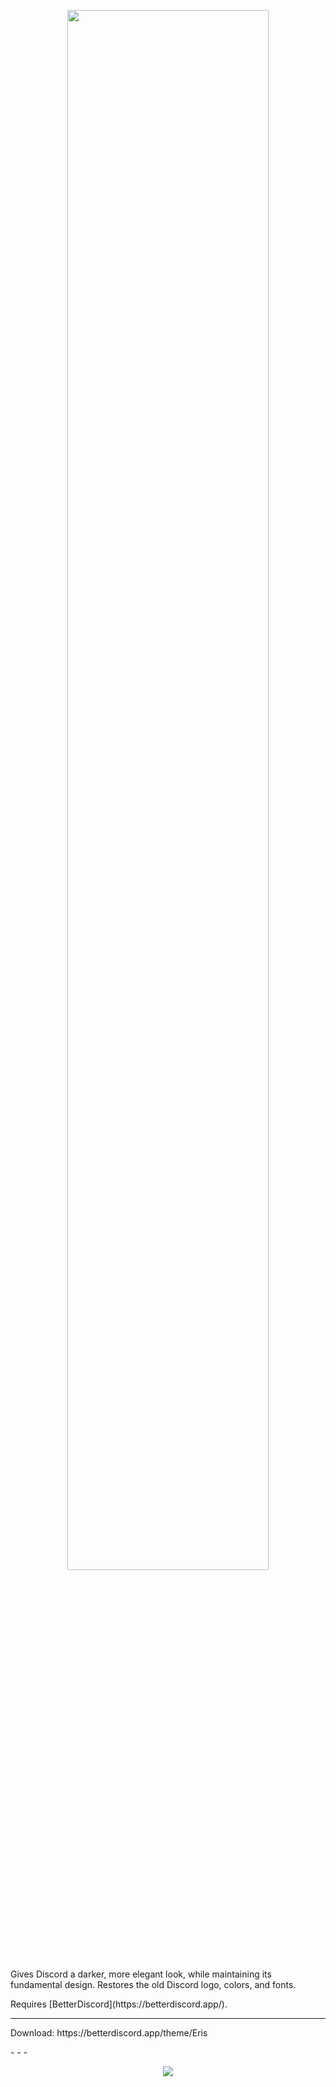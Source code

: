 <p align="center"><a align="center" href="https://betterdiscord.app/theme/Eris"><img align="center" src="https://raw.githubusercontent.com/RockESV/Eris/main/assets/logo/eris-logo-readme.svg" width=80% height=80%></a></p>

<p>Gives Discord a darker, more elegant look, while maintaining its fundamental design. Restores the old Discord logo, colors, and fonts.</p>

<p>Requires [BetterDiscord](https://betterdiscord.app/).</p>

- - -
<p>Download: https://betterdiscord.app/theme/Eris<p>
- - -
<p align="center"><img src="https://i.imgur.com/aN6XufW.png"></p>
